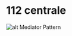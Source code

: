 
# 112 centrale

![alt Mediator Pattern](https://fhict.instructure.com/groups/80862/files/1116187/preview)